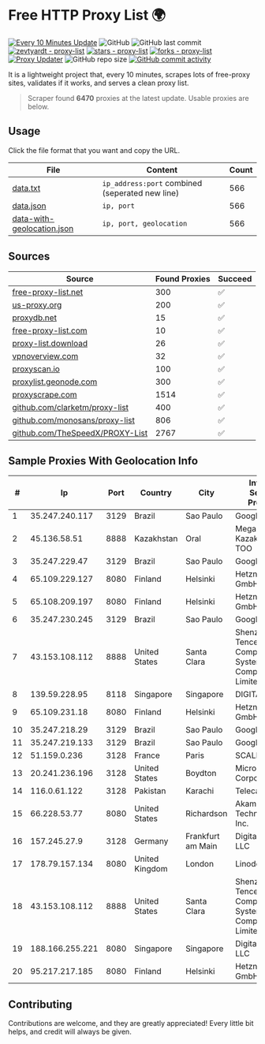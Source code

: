 
# Free HTTP Proxy List 🌍

[![Every 10 Minutes Update](https://github.com/mertguvencli/http-proxy-list/actions/workflows/main.yml/badge.svg?branch=main)](https://github.com/mertguvencli/http-proxy-list/actions/workflows/main.yml)
![GitHub](https://img.shields.io/github/license/mertguvencli/http-proxy-list)
![GitHub last commit](https://img.shields.io/github/last-commit/mertguvencli/http-proxy-list)
[![zevtyardt - proxy-list](https://img.shields.io/static/v1?label=zevtyardt&message=proxy-list&color=blue&logo=github)](https://github.com/zevtyardt/proxy-list "Go to GitHub repo")
[![stars - proxy-list](https://img.shields.io/github/stars/zevtyardt/proxy-list?style=social)](https://github.com/zevtyardt/proxy-list)
[![forks - proxy-list](https://img.shields.io/github/forks/zevtyardt/proxy-list?style=social)](https://github.com/zevtyardt/proxy-list)
[![Proxy Updater](https://github.com/zevtyardt/proxy-list/workflows/Proxy%20Updater/badge.svg)](https://github.com/zevtyardt/proxy-list/actions?query=workflow:"Proxy+Updater")
![GitHub repo size](https://img.shields.io/github/repo-size/zevtyardt/proxy-list)
[![GitHub commit activity](https://img.shields.io/github/commit-activity/m/zevtyardt/proxy-list?logo=commits)](https://github.com/zevtyardt/proxy-list/commits/main)

It is a lightweight project that, every 10 minutes, scrapes lots of free-proxy sites, validates if it works, and serves a clean proxy list.

> Scraper found **6470** proxies at the latest update. Usable proxies are below.

## Usage

Click the file format that you want and copy the URL.

|File|Content|Count|
|----|-------|-----|
|[data.txt](https://raw.githubusercontent.com/mertguvencli/http-proxy-list/main/proxy-list/data.txt)|`ip_address:port` combined (seperated new line)|566|
|[data.json](https://raw.githubusercontent.com/mertguvencli/http-proxy-list/main/proxy-list/data.json)|`ip, port`|566|
|[data-with-geolocation.json](https://raw.githubusercontent.com/mertguvencli/http-proxy-list/main/proxy-list/data-with-geolocation.json)|`ip, port, geolocation`|566|

## Sources

|Source|Found Proxies|Succeed|
|------|-------------|-------|
|[free-proxy-list.net](https://free-proxy-list.net)|300|✅|
|[us-proxy.org](https://www.us-proxy.org)|200|✅|
|[proxydb.net](http://proxydb.net)|15|✅|
|[free-proxy-list.com](https://free-proxy-list.com/?page=&port=&type%5B%5D=http&type%5B%5D=https&up_time=0&search=Search)|10|✅|
|[proxy-list.download](https://www.proxy-list.download/HTTP)|26|✅|
|[vpnoverview.com](https://vpnoverview.com/privacy/anonymous-browsing/free-proxy-servers)|32|✅|
|[proxyscan.io](https://www.proxyscan.io)|100|✅|
|[proxylist.geonode.com](https://proxylist.geonode.com/api/proxy-list?limit=300&page=1&sort_by=lastChecked&sort_type=desc&protocols=http,https)|300|✅|
|[proxyscrape.com](https://api.proxyscrape.com/v2/?request=displayproxies&protocol=http&timeout=10000&country=all&ssl=all&anonymity=all)|1514|✅|
|[github.com/clarketm/proxy-list](https://raw.githubusercontent.com/clarketm/proxy-list/master/proxy-list-raw.txt)|400|✅|
|[github.com/monosans/proxy-list](https://raw.githubusercontent.com/monosans/proxy-list/main/proxies/http.txt)|806|✅|
|[github.com/TheSpeedX/PROXY-List](https://raw.githubusercontent.com/TheSpeedX/PROXY-List/master/http.txt)|2767|✅|


## Sample Proxies With Geolocation Info

|#|Ip|Port|Country|City|Internet Service Provider|
|-|--|----|-------|----|-------------------------|
|1|35.247.240.117|3129|Brazil|Sao Paulo|Google LLC|
|2|45.136.58.51|8888|Kazakhstan|Oral|Megahost Kazakhstan TOO|
|3|35.247.229.47|3129|Brazil|Sao Paulo|Google LLC|
|4|65.109.229.127|8080|Finland|Helsinki|Hetzner Online GmbH|
|5|65.108.209.197|8080|Finland|Helsinki|Hetzner Online GmbH|
|6|35.247.230.245|3129|Brazil|Sao Paulo|Google LLC|
|7|43.153.108.112|8888|United States|Santa Clara|Shenzhen Tencent Computer Systems Company Limited|
|8|139.59.228.95|8118|Singapore|Singapore|DIGITALOCEAN|
|9|65.109.231.18|8080|Finland|Helsinki|Hetzner Online GmbH|
|10|35.247.218.29|3129|Brazil|Sao Paulo|Google LLC|
|11|35.247.219.133|3129|Brazil|Sao Paulo|Google LLC|
|12|51.159.0.236|3128|France|Paris|SCALEWAY|
|13|20.241.236.196|3128|United States|Boydton|Microsoft Corporation|
|14|116.0.61.122|3128|Pakistan|Karachi|Telecard|
|15|66.228.53.77|8080|United States|Richardson|Akamai Technologies, Inc.|
|16|157.245.27.9|3128|Germany|Frankfurt am Main|DigitalOcean, LLC|
|17|178.79.157.134|8080|United Kingdom|London|Linode|
|18|43.153.108.112|8888|United States|Santa Clara|Shenzhen Tencent Computer Systems Company Limited|
|19|188.166.255.221|8080|Singapore|Singapore|DigitalOcean, LLC|
|20|95.217.217.185|8080|Finland|Helsinki|Hetzner Online GmbH|



## Contributing

Contributions are welcome, and they are greatly appreciated! Every
little bit helps, and credit will always be given.

